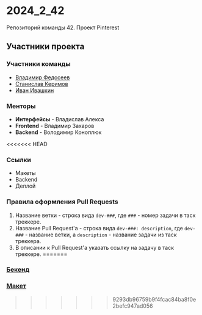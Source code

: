 # 2024_2_42

Репозиторий команды 42. Проект Pinterest

## Участники проекта

### Участники команды

- [Владимир Федосеев](https://github.com/oruchim1001)
- [Станислав Керимов](https://github.com/wiseStann)
- [Иван Ивашкин](https://github.com/ironyyyr)

### Менторы

- **Интерфейсы** - Владислав Алекса
- **Frontend** - Владимир Захаров
- **Backend** - Володимир Коноплюк


<<<<<<< HEAD
### Ссылки

- Макеты
- Backend
- Деплой

### Правила оформления Pull Requests

1. Название ветки - строка вида `dev-###`, где `###` - номер задачи в таск треккере.
2. Название Pull Request'а - строка вида `dev-###: description`, где `dev-###` - название ветки, а `description` - название задачи из таск треккера.
3. В описании к Pull Request'а указать ссылку на задачу в таск треккере.
=======
### [Бекенд](https://github.com/go-park-mail-ru/2024_2_42)
### [Макет](https://www.figma.com/design/VvBMjOb3axMwpUuVEeKphI/42-%F0%9F%8C%8C---Pinterest?node-id=0-1&node-type=canvas&t=C70s5PJoRRDr149R-0)

>>>>>>> 9293db96759b9f4fcac84ba8f0e2befc947ad056
